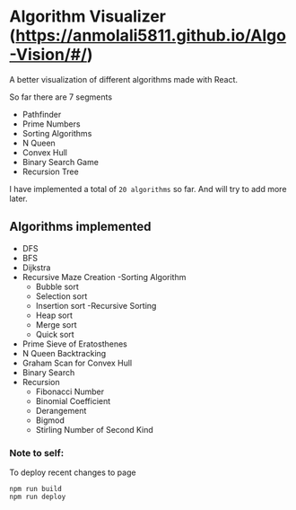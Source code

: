 
# Algorithm Visualizer   (https://anmolali5811.github.io/Algo-Vision/#/)

A better visualization of different algorithms made with React. 

  

So far there are 7 segments  
- Pathfinder
- Prime Numbers
- Sorting Algorithms
- N Queen
- Convex Hull
- Binary Search Game
- Recursion Tree


I have implemented a total of `20 algorithms` so far. And will try to add more later.  

## Algorithms implemented 

- DFS
- BFS
- Dijkstra
- Recursive Maze Creation
-Sorting Algorithm
  - Bubble sort
  - Selection sort
  - Insertion sort
-Recursive Sorting
  - Heap sort
  - Merge sort
  - Quick sort
- Prime Sieve of Eratosthenes
- N Queen Backtracking
- Graham Scan for Convex Hull
- Binary Search
- Recursion
  - Fibonacci Number
  - Binomial Coefficient
  - Derangement
  - Bigmod
  - Stirling Number of Second Kind







### Note to self:

To deploy recent changes to page

```
npm run build
npm run deploy
```



   

